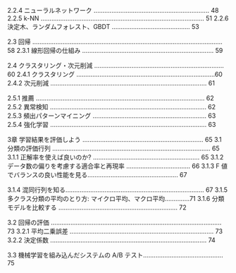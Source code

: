 2.2.4 ニューラルネットワーク ................................................................. 48
2.2.5 k-NN ............................................................................................ 51
2.2.6 決定木、ランダムフォレスト、GBDT ............................................ 53


2.3 回帰 ........................................................................................................... 58
2.3.1 線形回帰の仕組み .......................................................................... 59


2.4 クラスタリング・次元削減 ......................................................................... 60
2.4.1 クラスタリング ..............................................................................60
2.4.2 次元削減 ........................................................................................ 61


2.5.1 推薦 ............................................................................................... 62
2.5.2 異常検知 ........................................................................................ 62
2.5.3 頻出パターンマイニング ................................................................ 63
2.5.4 強化学習 ........................................................................................ 63


3章 学習結果を評価しよう .................................................................... 65
3.1 分類の評価行列 ......................................................................................... 65
3.1.1 正解率を使えば良いのか? ............................................................ 65
3.1.2 データ数の偏りを考慮する適合率と再現率 .................................... 66
3.1.3 F 値でバランスの良い性能を見る................................................... 67


3.1.4 混同行列を知る.............................................................................. 67
3.1.5 多クラス分類の平均のとり方: マイクロ平均、マクロ平均..............71
3.1.6 分類モデルを比較する ................................................................... 72


3.2 回帰の評価 ................................................................................................ 73
3.2.1 平均二乗誤差 ................................................................................. 73
3.2.2 決定係数 ........................................................................................ 74


3.3 機械学習を組み込んだシステムの A/B テスト............................................. 75
